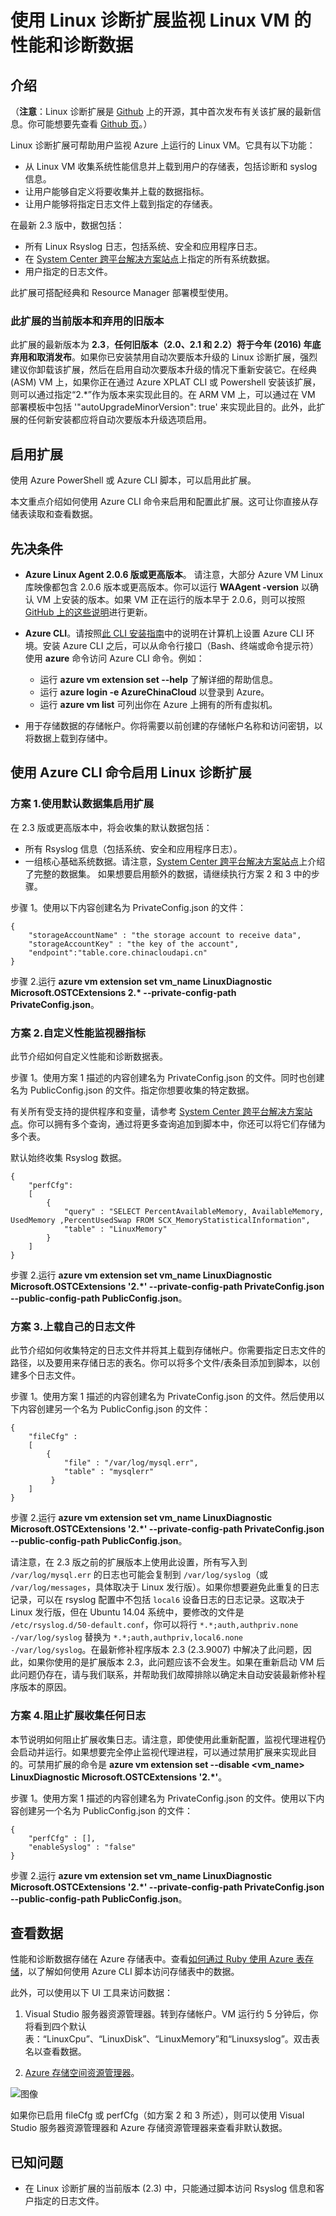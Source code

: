 
<properties
		pageTitle="使用 VM 扩展监视 Linux VM | Azure"
		description="了解如何使用 Linux 诊断扩展监视 Azure 中 Linux VM 的性能和诊断数据。"
		services="virtual-machines-linux"
		documentationCenter=""
  		authors="NingKuang"
		manager="timlt"
		editor=""
  		tags="azure-service-management"/>

<tags
	ms.service="virtual-machines-linux"
	ms.date="12/15/2015"
	wacn.date="07/11/2016"/>


# 使用 Linux 诊断扩展监视 Linux VM 的性能和诊断数据

## 介绍

（**注意**：Linux 诊断扩展是 [Github](https://github.com/Azure/azure-linux-extensions/tree/master/Diagnostic) 上的开源，其中首次发布有关该扩展的最新信息。你可能想要先查看 [Github 页](https://github.com/Azure/azure-linux-extensions/tree/master/Diagnostic)。）

Linux 诊断扩展可帮助用户监视 Azure 上运行的 Linux VM。它具有以下功能：

- 从 Linux VM 收集系统性能信息并上载到用户的存储表，包括诊断和 syslog 信息。
- 让用户能够自定义将要收集并上载的数据指标。
- 让用户能够将指定日志文件上载到指定的存储表。

在最新 2.3 版中，数据包括：

- 所有 Linux Rsyslog 日志，包括系统、安全和应用程序日志。
- 在 [System Center 跨平台解决方案站点](https://scx.codeplex.com/wikipage?title=xplatproviders)上指定的所有系统数据。
- 用户指定的日志文件。

此扩展可搭配经典和 Resource Manager 部署模型使用。

### 此扩展的当前版本和弃用的旧版本

此扩展的最新版本为 **2.3**，**任何旧版本（2.0、2.1 和 2.2）将于今年 (2016) 年底弃用和取消发布**。如果你已安装禁用自动次要版本升级的 Linux 诊断扩展，强烈建议你卸载该扩展，然后在启用自动次要版本升级的情况下重新安装它。在经典 (ASM) VM 上，如果你正在通过 Azure XPLAT CLI 或 Powershell 安装该扩展，则可以通过指定“2.*”作为版本来实现此目的。在 ARM VM 上，可以通过在 VM 部署模板中包括 '"autoUpgradeMinorVersion": true' 来实现此目的。此外，此扩展的任何新安装都应将自动次要版本升级选项启用。


## 启用扩展
使用 Azure PowerShell 或 Azure CLI 脚本，可以启用此扩展。

本文重点介绍如何使用 Azure CLI 命令来启用和配置此扩展。这可让你直接从存储表读取和查看数据。

## 先决条件
- **Azure Linux Agent 2.0.6 版或更高版本**。
请注意，大部分 Azure VM Linux 库映像都包含 2.0.6 版本或更高版本。你可以运行 **WAAgent -version** 以确认 VM 上安装的版本。如果 VM 正在运行的版本早于 2.0.6，则可以按照 [GitHub 上的这些说明](https://github.com/Azure/WALinuxAgent "说明")进行更新。

- **Azure CLI**。请按照[此 CLI 安装指南](/documentation/articles/xplat-cli-install/)中的说明在计算机上设置 Azure CLI 环境。安装 Azure CLI 之后，可以从命令行接口（Bash、终端或命令提示符）使用 **azure** 命令访问 Azure CLI 命令。例如：
	- 运行 **azure vm extension set --help** 了解详细的帮助信息。
	- 运行 **azure login -e AzureChinaCloud** 以登录到 Azure。
	- 运行 **azure vm list** 可列出你在 Azure 上拥有的所有虚拟机。
- 用于存储数据的存储帐户。你将需要以前创建的存储帐户名称和访问密钥，以将数据上载到存储中。


## 使用 Azure CLI 命令启用 Linux 诊断扩展

### 方案 1.使用默认数据集启用扩展
在 2.3 版或更高版本中，将会收集的默认数据包括：

- 所有 Rsyslog 信息（包括系统、安全和应用程序日志）。
- 一组核心基础系统数据。请注意，[System Center 跨平台解决方案站点](https://scx.codeplex.com/wikipage?title=xplatproviders)上介绍了完整的数据集。
如果想要启用额外的数据，请继续执行方案 2 和 3 中的步骤。

步骤 1。使用以下内容创建名为 PrivateConfig.json 的文件：

    {
        "storageAccountName" : "the storage account to receive data",
        "storageAccountKey" : "the key of the account",
    	"endpoint":"table.core.chinacloudapi.cn"
    }

步骤 2.运行 **azure vm extension set vm\_name LinuxDiagnostic Microsoft.OSTCExtensions 2.\* --private-config-path PrivateConfig.json**。


###   方案 2.自定义性能监视器指标  
此节介绍如何自定义性能和诊断数据表。

步骤 1。使用方案 1 描述的内容创建名为 PrivateConfig.json 的文件。同时也创建名为 PublicConfig.json 的文件。指定你想要收集的特定数据。

有关所有受支持的提供程序和变量，请参考 [System Center 跨平台解决方案站点](https://scx.codeplex.com/wikipage?title=xplatproviders)。你可以拥有多个查询，通过将更多查询追加到脚本中，你还可以将它们存储为多个表。

默认始终收集 Rsyslog 数据。

    {
      	"perfCfg":
      	[
      	    {
      	        "query" : "SELECT PercentAvailableMemory, AvailableMemory, UsedMemory ,PercentUsedSwap FROM SCX_MemoryStatisticalInformation",
      	        "table" : "LinuxMemory"
      	    }
      	]
    }


步骤 2.运行 **azure vm extension set vm\_name LinuxDiagnostic Microsoft.OSTCExtensions '2.\*' --private-config-path PrivateConfig.json --public-config-path PublicConfig.json**。


###   方案 3.上载自己的日志文件
此节介绍如何收集特定的日志文件并将其上载到存储帐户。你需要指定日志文件的路径，以及要用来存储日志的表名。你可以将多个文件/表条目添加到脚本，以创建多个日志文件。

步骤 1。使用方案 1 描述的内容创建名为 PrivateConfig.json 的文件。然后使用以下内容创建另一个名为 PublicConfig.json 的文件：

    {
        "fileCfg" :
        [
            {
                "file" : "/var/log/mysql.err",
                "table" : "mysqlerr"
             }
        ]
    }


步骤 2.运行 **azure vm extension set vm\_name LinuxDiagnostic Microsoft.OSTCExtensions '2.\*' --private-config-path PrivateConfig.json --public-config-path PublicConfig.json**。

请注意，在 2.3 版之前的扩展版本上使用此设置，所有写入到 `/var/log/mysql.err` 的日志也可能会复制到 `/var/log/syslog`（或 `/var/log/messages`，具体取决于 Linux 发行版）。如果你想要避免此重复的日志记录，可以在 rsyslog 配置中不包括 `local6` 设备日志的日志记录。这取决于 Linux 发行版，但在 Ubuntu 14.04 系统中，要修改的文件是 `/etc/rsyslog.d/50-default.conf`，你可以将行 `*.*;auth,authpriv.none -/var/log/syslog` 替换为 `*.*;auth,authpriv,local6.none -/var/log/syslog`。在最新修补程序版本 2.3 (2.3.9007) 中解决了此问题，因此，如果你使用的是扩展版本 2.3，此问题应该不会发生。如果在重新启动 VM 后此问题仍存在，请与我们联系，并帮助我们故障排除以确定未自动安装最新修补程序版本的原因。

###   方案 4.阻止扩展收集任何日志
本节说明如何阻止扩展收集日志。请注意，即使使用此重新配置，监视代理进程仍会启动并运行。如果想要完全停止监视代理进程，可以通过禁用扩展来实现此目的。可禁用扩展的命令是 **azure vm extension set --disable <vm\_name> LinuxDiagnostic Microsoft.OSTCExtensions '2.\*'**。

步骤 1。使用方案 1 描述的内容创建名为 PrivateConfig.json 的文件。使用以下内容创建另一个名为 PublicConfig.json 的文件：

    {
        "perfCfg" : [],
        "enableSyslog" : "false"
    }


步骤 2.运行 **azure vm extension set vm\_name LinuxDiagnostic Microsoft.OSTCExtensions '2.\*' --private-config-path PrivateConfig.json --public-config-path PublicConfig.json**。


## 查看数据
性能和诊断数据存储在 Azure 存储表中。查看[如何通过 Ruby 使用 Azure 表存储](/documentation/articles/storage-ruby-how-to-use-table-storage/)，以了解如何使用 Azure CLI 脚本访问存储表中的数据。

此外，可以使用以下 UI 工具来访问数据：

1. Visual Studio 服务器资源管理器。转到存储帐户。VM 运行约 5 分钟后，你将看到四个默认表：“LinuxCpu”、“LinuxDisk”、“LinuxMemory”和“Linuxsyslog”。双击表名以查看数据。

2. [Azure 存储空间资源管理器](https://azurestorageexplorer.codeplex.com/ "Azure 存储空间资源管理器")。

![图像](./media/virtual-machines-linux-classic-diagnostic-extension/no1.png)

如果你已启用 fileCfg 或 perfCfg（如方案 2 和 3 所述），则可以使用 Visual Studio 服务器资源管理器和 Azure 存储资源管理器来查看非默认数据。

## 已知问题
- 在 Linux 诊断扩展的当前版本 (2.3) 中，只能通过脚本访问 Rsyslog 信息和客户指定的日志文件。

<!---HONumber=Mooncake_0808_2016-->